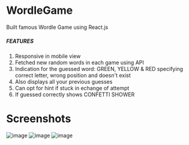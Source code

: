 # WordleGame
Built famous Wordle Game using React.js

##### FEATURES #####
  1. Responsive in mobile view
  2. Fetched new random words in each game using API
  3. Indication for the guessed word: GREEN, YELLOW & RED specifying correct letter, wrong position and doesn't exist
  4. Also displays all your previous guesses
  5. Can opt for hint if stuck in echange of  attempt
  6. If guessed correctly shows CONFETTI SHOWER

# Screenshots
![image](https://github.com/user-attachments/assets/82c69f42-2c36-4c0d-85f3-ff4c5f2609b4)
![image](https://github.com/user-attachments/assets/9fadc281-dc5c-4e59-9a68-6dea587c2310)
![image](https://github.com/user-attachments/assets/b732c92c-4aca-4d37-8edc-6fef6e77dd70)

